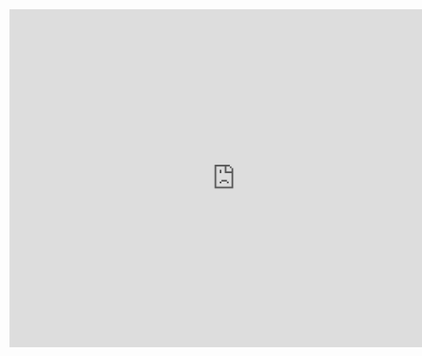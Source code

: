 <html>
<iframe src="https://calendar.google.com/calendar/embed?src=4m99koiq93i3gm2j011vh3pof4%40group.calendar.google.com&ctz=Europe%2FAmsterdam" style="border: 0" width="800" height="600" frameborder="0" scrolling="no"></iframe>
</html>
